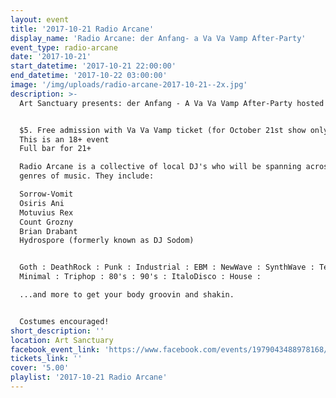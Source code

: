```yaml
---
layout: event
title: '2017-10-21 Radio Arcane'
display_name: 'Radio Arcane: der Anfang- a Va Va Vamp After-Party'
event_type: radio-arcane
date: '2017-10-21'
start_datetime: '2017-10-21 22:00:00'
end_datetime: '2017-10-22 03:00:00'
image: '/img/uploads/radio-arcane-2017-10-21--2x.jpg'
description: >-
  Art Sanctuary presents: der Anfang - A Va Va Vamp After-Party hosted by Radio Arcane.


  $5. Free admission with Va Va Vamp ticket (for October 21st show only)
  This is an 18+ event
  Full bar for 21+

  Radio Arcane is a collective of local DJ's who will be spanning across various
  genres of music. They include:

  Sorrow-Vomit
  Osiris Ani
  Motuvius Rex
  Count Grozny
  Brian Drabant
  Hydrospore (formerly known as DJ Sodom)


  Goth : DeathRock : Punk : Industrial : EBM : NewWave : SynthWave : Techno :
  Minimal : Triphop : 80's : 90's : ItaloDisco : House :

  ...and more to get your body groovin and shakin.


  Costumes encouraged!
short_description: ''
location: Art Sanctuary
facebook_event_link: 'https://www.facebook.com/events/1979043488978168/'
tickets_link: ''
cover: '5.00'
playlist: '2017-10-21 Radio Arcane'
---
```

